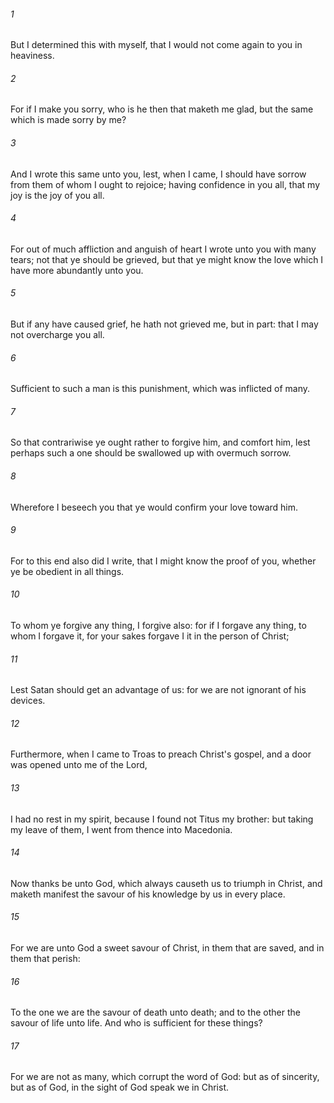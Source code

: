 ###### 1
But I determined this with myself, that I would not come again to you in heaviness.

###### 2
For if I make you sorry, who is he then that maketh me glad, but the same which is made sorry by me?

###### 3
And I wrote this same unto you, lest, when I came, I should have sorrow from them of whom I ought to rejoice; having confidence in you all, that my joy is the joy of you all.

###### 4
For out of much affliction and anguish of heart I wrote unto you with many tears; not that ye should be grieved, but that ye might know the love which I have more abundantly unto you.

###### 5
But if any have caused grief, he hath not grieved me, but in part: that I may not overcharge you all.

###### 6
Sufficient to such a man is this punishment, which was inflicted of many.

###### 7
So that contrariwise ye ought rather to forgive him, and comfort him, lest perhaps such a one should be swallowed up with overmuch sorrow.

###### 8
Wherefore I beseech you that ye would confirm your love toward him.

###### 9
For to this end also did I write, that I might know the proof of you, whether ye be obedient in all things.

###### 10
To whom ye forgive any thing, I forgive also: for if I forgave any thing, to whom I forgave it, for your sakes forgave I it in the person of Christ;

###### 11
Lest Satan should get an advantage of us: for we are not ignorant of his devices.

###### 12
Furthermore, when I came to Troas to preach Christ's gospel, and a door was opened unto me of the Lord,

###### 13
I had no rest in my spirit, because I found not Titus my brother: but taking my leave of them, I went from thence into Macedonia.

###### 14
Now thanks be unto God, which always causeth us to triumph in Christ, and maketh manifest the savour of his knowledge by us in every place.

###### 15
For we are unto God a sweet savour of Christ, in them that are saved, and in them that perish:

###### 16
To the one we are the savour of death unto death; and to the other the savour of life unto life. And who is sufficient for these things?

###### 17
For we are not as many, which corrupt the word of God: but as of sincerity, but as of God, in the sight of God speak we in Christ.

